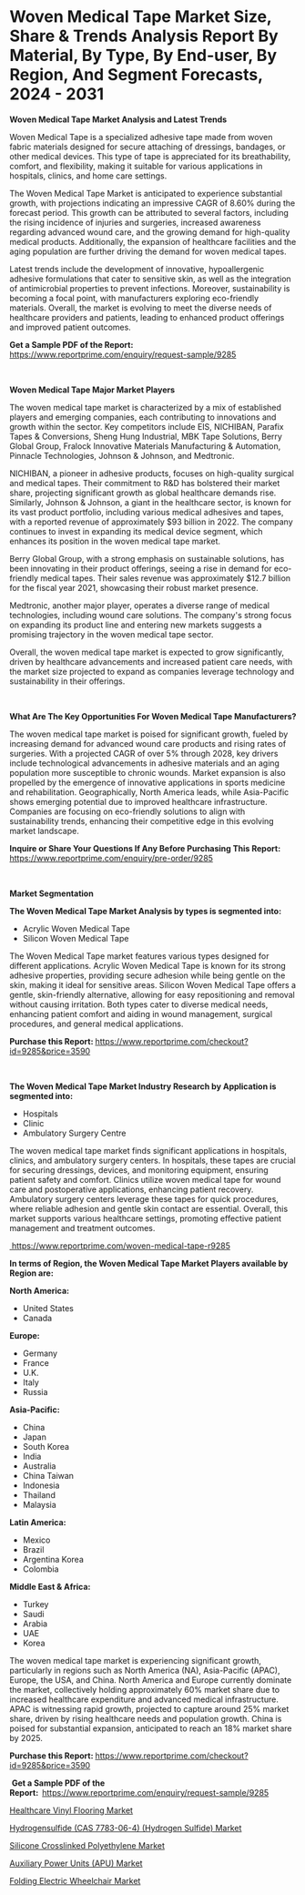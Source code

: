 <p><h1>Woven Medical Tape Market Size, Share & Trends Analysis Report By Material, By Type, By End-user, By Region, And Segment Forecasts, 2024 - 2031</h1></p><p><strong>Woven Medical Tape Market Analysis and Latest Trends</strong></p>
<p><p>Woven Medical Tape is a specialized adhesive tape made from woven fabric materials designed for secure attaching of dressings, bandages, or other medical devices. This type of tape is appreciated for its breathability, comfort, and flexibility, making it suitable for various applications in hospitals, clinics, and home care settings.</p><p>The Woven Medical Tape Market is anticipated to experience substantial growth, with projections indicating an impressive CAGR of 8.60% during the forecast period. This growth can be attributed to several factors, including the rising incidence of injuries and surgeries, increased awareness regarding advanced wound care, and the growing demand for high-quality medical products. Additionally, the expansion of healthcare facilities and the aging population are further driving the demand for woven medical tapes.</p><p>Latest trends include the development of innovative, hypoallergenic adhesive formulations that cater to sensitive skin, as well as the integration of antimicrobial properties to prevent infections. Moreover, sustainability is becoming a focal point, with manufacturers exploring eco-friendly materials. Overall, the market is evolving to meet the diverse needs of healthcare providers and patients, leading to enhanced product offerings and improved patient outcomes.</p></p>
<p><strong>Get a Sample PDF of the Report:&nbsp;</strong> <a href="https://www.reportprime.com/enquiry/request-sample/9285">https://www.reportprime.com/enquiry/request-sample/9285</a></p>
<p>&nbsp;</p>
<p><strong>Woven Medical Tape Major Market Players</strong></p>
<p><p>The woven medical tape market is characterized by a mix of established players and emerging companies, each contributing to innovations and growth within the sector. Key competitors include EIS, NICHIBAN, Parafix Tapes & Conversions, Sheng Hung Industrial, MBK Tape Solutions, Berry Global Group, Fralock Innovative Materials Manufacturing & Automation, Pinnacle Technologies, Johnson & Johnson, and Medtronic.</p><p>NICHIBAN, a pioneer in adhesive products, focuses on high-quality surgical and medical tapes. Their commitment to R&D has bolstered their market share, projecting significant growth as global healthcare demands rise. Similarly, Johnson & Johnson, a giant in the healthcare sector, is known for its vast product portfolio, including various medical adhesives and tapes, with a reported revenue of approximately $93 billion in 2022. The company continues to invest in expanding its medical device segment, which enhances its position in the woven medical tape market.</p><p>Berry Global Group, with a strong emphasis on sustainable solutions, has been innovating in their product offerings, seeing a rise in demand for eco-friendly medical tapes. Their sales revenue was approximately $12.7 billion for the fiscal year 2021, showcasing their robust market presence. </p><p>Medtronic, another major player, operates a diverse range of medical technologies, including wound care solutions. The company's strong focus on expanding its product line and entering new markets suggests a promising trajectory in the woven medical tape sector.</p><p>Overall, the woven medical tape market is expected to grow significantly, driven by healthcare advancements and increased patient care needs, with the market size projected to expand as companies leverage technology and sustainability in their offerings.</p></p>
<p>&nbsp;</p>
<p><strong>What Are The Key Opportunities For Woven Medical Tape Manufacturers?</strong></p>
<p><p>The woven medical tape market is poised for significant growth, fueled by increasing demand for advanced wound care products and rising rates of surgeries. With a projected CAGR of over 5% through 2028, key drivers include technological advancements in adhesive materials and an aging population more susceptible to chronic wounds. Market expansion is also propelled by the emergence of innovative applications in sports medicine and rehabilitation. Geographically, North America leads, while Asia-Pacific shows emerging potential due to improved healthcare infrastructure. Companies are focusing on eco-friendly solutions to align with sustainability trends, enhancing their competitive edge in this evolving market landscape.</p></p>
<p><strong>Inquire or Share Your Questions If Any Before Purchasing This Report:</strong> <a href="https://www.reportprime.com/enquiry/pre-order/9285">https://www.reportprime.com/enquiry/pre-order/9285</a></p>
<p>&nbsp;</p>
<p><strong>Market Segmentation</strong></p>
<p><strong>The Woven Medical Tape Market Analysis by types is segmented into:</strong></p>
<p><ul><li>Acrylic Woven Medical Tape</li><li>Silicon Woven Medical Tape</li></ul></p>
<p><p>The Woven Medical Tape market features various types designed for different applications. Acrylic Woven Medical Tape is known for its strong adhesive properties, providing secure adhesion while being gentle on the skin, making it ideal for sensitive areas. Silicon Woven Medical Tape offers a gentle, skin-friendly alternative, allowing for easy repositioning and removal without causing irritation. Both types cater to diverse medical needs, enhancing patient comfort and aiding in wound management, surgical procedures, and general medical applications.</p></p>
<p><strong>Purchase this Report:&nbsp;</strong><a href="https://www.reportprime.com/checkout?id=9285&price=3590">https://www.reportprime.com/checkout?id=9285&price=3590</a></p>
<p>&nbsp;</p>
<p><strong>The Woven Medical Tape Market Industry Research by Application is segmented into:</strong></p>
<p><ul><li>Hospitals</li><li>Clinic</li><li>Ambulatory Surgery Centre</li></ul></p>
<p><p>The woven medical tape market finds significant applications in hospitals, clinics, and ambulatory surgery centers. In hospitals, these tapes are crucial for securing dressings, devices, and monitoring equipment, ensuring patient safety and comfort. Clinics utilize woven medical tape for wound care and postoperative applications, enhancing patient recovery. Ambulatory surgery centers leverage these tapes for quick procedures, where reliable adhesion and gentle skin contact are essential. Overall, this market supports various healthcare settings, promoting effective patient management and treatment outcomes.</p></p>
<p><a href="https://www.reportprime.com/woven-medical-tape-r9285">&nbsp;https://www.reportprime.com/woven-medical-tape-r9285</a></p>
<p><strong>In terms of Region, the Woven Medical Tape Market Players available by Region are:</strong></p>
<p>
    <p> <strong> North America: </strong>
        <ul>
            <li>United States</li>
            <li>Canada</li>
        </ul>
        </p> 
    <p> <strong> Europe: </strong>
        <ul>
            <li>Germany</li>
            <li>France</li>
            <li>U.K.</li>
            <li>Italy</li>
            <li>Russia</li>
        </ul>
        </p> 
    <p> <strong> Asia-Pacific: </strong>
        <ul>
            <li>China</li>
            <li>Japan</li>
            <li>South Korea</li>
            <li>India</li>
            <li>Australia</li>
            <li>China Taiwan</li>
            <li>Indonesia</li>
            <li>Thailand</li>
            <li>Malaysia</li>
        </ul>
        </p> 
    <p> <strong> Latin America: </strong>
        <ul>
            <li>Mexico</li>
            <li>Brazil</li>
            <li>Argentina Korea</li>
            <li>Colombia</li>
        </ul>
        </p> 
    <p> <strong> Middle East & Africa: </strong>
        <ul>
            <li>Turkey</li>
            <li>Saudi</li>
            <li>Arabia</li>
            <li>UAE</li>
            <li>Korea</li>
        </ul>
    </p>
    </p>
<p><p>The woven medical tape market is experiencing significant growth, particularly in regions such as North America (NA), Asia-Pacific (APAC), Europe, the USA, and China. North America and Europe currently dominate the market, collectively holding approximately 60% market share due to increased healthcare expenditure and advanced medical infrastructure. APAC is witnessing rapid growth, projected to capture around 25% market share, driven by rising healthcare needs and population growth. China is poised for substantial expansion, anticipated to reach an 18% market share by 2025.</p></p>
<p><strong>Purchase this Report: </strong><a href="https://www.reportprime.com/checkout?id=9285&price=3590">https://www.reportprime.com/checkout?id=9285&price=3590</a></p>
<p>&nbsp;<strong>Get a Sample PDF of the Report:&nbsp;&nbsp;</strong><a href="https://www.reportprime.com/enquiry/request-sample/9285">https://www.reportprime.com/enquiry/request-sample/9285</a></p>
<p><strong></strong></p>
<p><p><a href="https://github.com/joannesouthgate/Market-Research-Report-List-5/blob/main/healthcare-vinyl-flooring-market.md">Healthcare Vinyl Flooring Market</a></p><p><a href="https://medium.com/@kaitlynkristyfj13/the-hydrogensulfide-cas-7783-06-4-hydrogen-sulfide-market-has-grown-significantly-as-a-result-525a539a98ee">Hydrogensulfide (CAS 7783-06-4) (Hydrogen Sulfide) Market</a></p><p><a href="https://issuu.com/reportprime-2/docs/silicone-crosslinked-polyethylene-m_b53150f793d422">Silicone Crosslinked Polyethylene Market</a></p><p><a href="https://medium.com/@kaitlynkristyfj13/the-auxiliary-power-units-apu-market-decisions-are-mostly-driven-by-resource-optimization-and-20f99fdcb63c">Auxiliary Power Units (APU) Market</a></p><p><a href="https://www.linkedin.com/pulse/folding-electric-wheelchair-industry-sector-market-dynamics-b9vxf?trackingId=CNZSoRHZQveW9If5TfyTIg%3D%3D">Folding Electric Wheelchair Market</a></p></p>